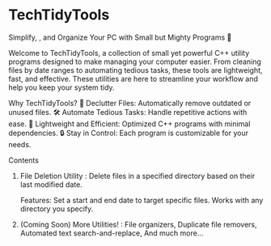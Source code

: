 # TechTidyTools
Simplify, , and Organize Your PC with Small but Mighty Programs 🚀

Welcome to TechTidyTools, a collection of small yet powerful C++ utility programs designed to make managing your computer easier. From cleaning files by date ranges to automating tedious tasks, these tools are lightweight, fast, and effective. These utilities are here to streamline your workflow and help you keep your system tidy.

Why TechTidyTools?
🧹 Declutter Files: Automatically remove outdated or unused files.
🛠️ Automate Tedious Tasks: Handle repetitive actions with ease.
🚀 Lightweight and Efficient: Optimized C++ programs with minimal dependencies.
🔒 Stay in Control: Each program is customizable for your needs.

Contents
1. File Deletion Utility : Delete files in a specified directory based on their last modified date.
   
   Features: Set a start and end date to target specific files. Works with any directory you specify.


2. (Coming Soon) More Utilities! :
File organizers,
Duplicate file removers,
Automated text search-and-replace,
And much more...
